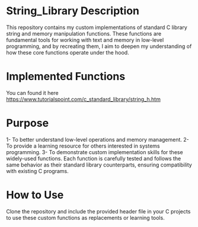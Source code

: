 # String_Library Description 
This repository contains my custom implementations of standard C library string and memory manipulation functions. These functions are fundamental tools for working with text and memory in low-level programming, and by recreating them, I aim to deepen my understanding of how these core functions operate under the hood.

# Implemented Functions
You can found it here https://www.tutorialspoint.com/c_standard_library/string_h.htm

# Purpose
1- To better understand low-level operations and memory management.
2- To provide a learning resource for others interested in systems programming.
3- To demonstrate custom implementation skills for these widely-used functions.
Each function is carefully tested and follows the same behavior as their standard library counterparts, ensuring compatibility with existing C programs.

# How to Use
Clone the repository and include the provided header file in your C projects to use these custom functions as replacements or learning tools.

